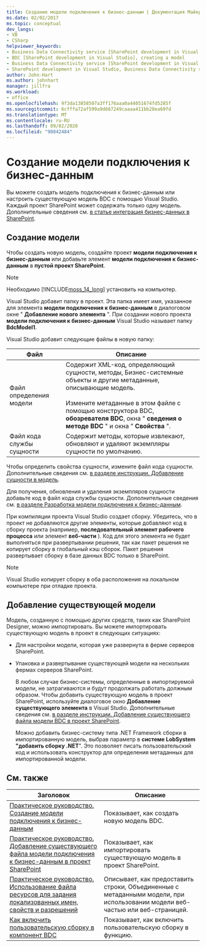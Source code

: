 ```yaml
---
title: Создание модели подключения к бизнес-данным | Документация Майкрософт
ms.date: 02/02/2017
ms.topic: conceptual
dev_langs:
- VB
- CSharp
helpviewer_keywords:
- Business Data Connectivity service [SharePoint development in Visual Studio], model
- BDC [SharePoint development in Visual Studio], creating a model
- Business Data Connectivity service [SharePoint development in Visual Studio], creating a model
- SharePoint development in Visual Studio, Business Data Connectivity service
author: John-Hart
ms.author: johnhart
manager: jillfra
ms.workload:
- office
ms.openlocfilehash: 9f3da13858507a3ff176aaa0a44051674fd5285f
ms.sourcegitcommit: 6cfffa72af599a9d667249caaaa411bb28ea69fd
ms.translationtype: MT
ms.contentlocale: ru-RU
ms.lasthandoff: 09/02/2020
ms.locfileid: "90842484"
---
```

# <a name="create-a-business-data-connectivity-model"></a>Создание модели подключения к бизнес-данным
  Вы можете создать модель подключения к бизнес-данным или настроить существующую модель BDC с помощью Visual Studio. Каждый проект SharePoint может содержать только одну модель. Дополнительные сведения см. [в статье интеграция бизнес-данных в SharePoint](../sharepoint/integrating-business-data-into-sharepoint.md).

## <a name="create-a-new-model"></a>Создание модели
 Чтобы создать новую модель, создайте проект **модели подключения к бизнес-данным** или добавьте элемент **модели подключения к бизнес-данным** в **пустой проект SharePoint**.

> [!NOTE]
> Необходимо [!INCLUDE[moss_14_long](../sharepoint/includes/moss-14-long-md.md)] установить на компьютер.

 Visual Studio добавит папку в проект. Эта папка имеет имя, указанное для элемента **модели подключения к бизнес-данным** в диалоговом окне " **Добавление нового элемента** ". При создании нового проекта **модели подключения к бизнес-данным** Visual Studio называет папку **BdcModel1**.

 Visual Studio добавит следующие файлы в новую папку:

|Файл|Описание|
|----------|-----------------|
|Файл определения модели|Содержит XML-код, определяющий сущности, методы, Бизнес-системные объекты и другие метаданные, описывающие модель.<br /><br /> Измените метаданные в этом файле с помощью конструктора BDC, **обозревателя BDC**, окна " **сведения о методе BDC** " и окна " **Свойства** ".|
|Файл кода службы сущности|Содержит методы, которые извлекают, обновляют и удаляют экземпляры сущности по умолчанию.|

 Чтобы определить свойства сущности, измените файл кода сущности. Дополнительные сведения см. [в разделе инструкции. Добавление сущности в модель](../sharepoint/how-to-add-an-entity-to-a-model.md).

 Для получения, обновления и удаления экземпляров сущности добавьте код в файл кода службы сущности. Дополнительные сведения см. [в разделе Разработка модели подключения к бизнес-данным](../sharepoint/designing-a-business-data-connectivity-model.md).

 При компиляции проекта Visual Studio создает сборку. Убедитесь, что в проект не добавляются другие элементы, которые добавляют код в сборку проекта (например, **последовательный элемент рабочего процесса** или элемент **веб-части** ). Код для этого элемента не будет выполняться при развертывании решения, так как пакет решения не копирует сборку в глобальный кэш сборок.  Пакет решения развертывает сборку в базе данных BDC только в SharePoint.

> [!NOTE]
> Visual Studio копирует сборку в оба расположения на локальном компьютере при отладке проекта.

## <a name="add-an-existing-model"></a>Добавление существующей модели
 Модель, созданную с помощью других средств, таких как SharePoint Designer, можно импортировать. Вы можете импортировать существующую модель в проект в следующих ситуациях:

- Для настройки модели, которая уже развернута в ферме серверов SharePoint.

- Упаковка и развертывание существующей модели на нескольких фермах серверов SharePoint.

  В любом случае бизнес-системы, определенные в импортируемой модели, не затрагиваются и будут продолжать работать должным образом. Чтобы добавить существующую модель в проект SharePoint, используйте диалоговое окно **Добавление существующего элемента** в Visual Studio. Дополнительные сведения см. [в разделе инструкции. Добавление существующего файла модели BDC в проект SharePoint](../sharepoint/how-to-add-an-existing-bdc-model-file-to-a-sharepoint-project.md).

  Можно добавить бизнес-систему типа .NET Framework сборки в импортированную модель, выбрав параметр в **системе LobSystem "добавить сборку .NET**". Это позволяет писать пользовательский код и использовать конструктор для определения метаданных для импортированной модели.

## <a name="related-topics"></a>См. также

|Заголовок|Описание|
|-----------|-----------------|
|[Практическое руководство. Создание модели подключения к бизнес-данным](../sharepoint/how-to-create-a-bdc-model.md)|Показывает, как создать новую модель BDC.|
|[Практическое руководство. Добавление существующего файла модели подключения к бизнес-данным в проект SharePoint](../sharepoint/how-to-add-an-existing-bdc-model-file-to-a-sharepoint-project.md)|Показывает, как импортировать существующую модель в проект SharePoint.|
|[Практическое руководство. Использование файла ресурсов для задания локализованных имен, свойств и разрешений](../sharepoint/how-to-use-a-resource-file-to-specify-localized-names-properties-and-permissions.md)|Описывает, как предоставить строки, Объединенные с метаданными модели, при использовании модели веб-частью или веб-страницей.|
|[Как включить пользовательскую сборку в компонент BDC](../sharepoint/how-to-include-a-custom-assembly-in-a-bdc-feature.md)|Показывает, как включить пользовательскую сборку в функцию.|
